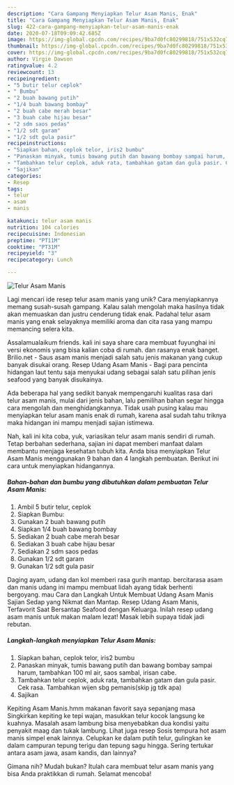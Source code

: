 ```yaml
---
description: "Cara Gampang Menyiapkan Telur Asam Manis, Enak"
title: "Cara Gampang Menyiapkan Telur Asam Manis, Enak"
slug: 422-cara-gampang-menyiapkan-telur-asam-manis-enak
date: 2020-07-18T09:09:42.685Z
image: https://img-global.cpcdn.com/recipes/9ba7d0fc80299818/751x532cq70/telur-asam-manis-foto-resep-utama.jpg
thumbnail: https://img-global.cpcdn.com/recipes/9ba7d0fc80299818/751x532cq70/telur-asam-manis-foto-resep-utama.jpg
cover: https://img-global.cpcdn.com/recipes/9ba7d0fc80299818/751x532cq70/telur-asam-manis-foto-resep-utama.jpg
author: Virgie Dawson
ratingvalue: 4.2
reviewcount: 13
recipeingredient:
- "5 butir telur ceplok"
- " Bumbu"
- "2 buah bawang putih"
- "1/4 buah bawang bombay"
- "2 buah cabe merah besar"
- "3 buah cabe hijau besar"
- "2 sdm saos pedas"
- "1/2 sdt garam"
- "1/2 sdt gula pasir"
recipeinstructions:
- "Siapkan bahan, ceplok telor, iris2 bumbu"
- "Panaskan minyak, tumis bawang putih dan bawang bombay sampai harum, tambahkan 100 ml air, saos sambal, irisan cabe."
- "Tambahkan telur ceplok, aduk rata, tambahkan gatam dan gula pasir. Cek rasa. Tambahkan wijen sbg pemanis(skip jg tdk apa)"
- "Sajikan"
categories:
- Resep
tags:
- telur
- asam
- manis

katakunci: telur asam manis 
nutrition: 104 calories
recipecuisine: Indonesian
preptime: "PT11M"
cooktime: "PT31M"
recipeyield: "3"
recipecategory: Lunch

---
```



![Telur Asam Manis](https://img-global.cpcdn.com/recipes/9ba7d0fc80299818/751x532cq70/telur-asam-manis-foto-resep-utama.jpg)

Lagi mencari ide resep telur asam manis yang unik? Cara menyiapkannya memang susah-susah gampang. Kalau salah mengolah maka hasilnya tidak akan memuaskan dan justru cenderung tidak enak. Padahal telur asam manis yang enak selayaknya memiliki aroma dan cita rasa yang mampu memancing selera kita.

Assalamualaikum friends. kali ini saya share cara membuat fuyunghai ini versi ekonomis yang bisa kalian coba di rumah. dan rasanya enak banget. Brilio.net - Saus asam manis menjadi salah satu jenis makanan yang cukup banyak disukai orang. Resep Udang Asam Manis - Bagi para pencinta hidangan laut tentu saja menyukai udang sebagai salah satu pilihan jenis seafood yang banyak disukainya.

Ada beberapa hal yang sedikit banyak mempengaruhi kualitas rasa dari telur asam manis, mulai dari jenis bahan, lalu pemilihan bahan segar hingga cara mengolah dan menghidangkannya. Tidak usah pusing kalau mau menyiapkan telur asam manis enak di rumah, karena asal sudah tahu triknya maka hidangan ini mampu menjadi sajian istimewa.


Nah, kali ini kita coba, yuk, variasikan telur asam manis sendiri di rumah. Tetap berbahan sederhana, sajian ini dapat memberi manfaat dalam membantu menjaga kesehatan tubuh kita. Anda bisa menyiapkan Telur Asam Manis menggunakan 9 bahan dan 4 langkah pembuatan. Berikut ini cara untuk menyiapkan hidangannya.

<!--inarticleads1-->

##### Bahan-bahan dan bumbu yang dibutuhkan dalam pembuatan Telur Asam Manis:

1. Ambil 5 butir telur, ceplok
1. Siapkan  Bumbu:
1. Gunakan 2 buah bawang putih
1. Siapkan 1/4 buah bawang bombay
1. Sediakan 2 buah cabe merah besar
1. Sediakan 3 buah cabe hijau besar
1. Sediakan 2 sdm saos pedas
1. Gunakan 1/2 sdt garam
1. Gunakan 1/2 sdt gula pasir


Daging ayam, udang dan kol memberi rasa gurih mantap. bercitarasa asam dan manis udang ini mampu membuat lidah ayang tidak berhenti bergoyang. mau Cara dan Langkah Untuk Membuat Udang Asam Manis Sajian Sedap yang Nikmat dan Mantap. Resep Udang Asam Manis, Terfavorit Saat Bersantap Seafood dengan Keluarga. Inilah resep udang asam manis untuk makan malam lezat! Masak lebih supaya tidak jadi rebutan. 

<!--inarticleads2-->

##### Langkah-langkah menyiapkan Telur Asam Manis:

1. Siapkan bahan, ceplok telor, iris2 bumbu
1. Panaskan minyak, tumis bawang putih dan bawang bombay sampai harum, tambahkan 100 ml air, saos sambal, irisan cabe.
1. Tambahkan telur ceplok, aduk rata, tambahkan gatam dan gula pasir. Cek rasa. Tambahkan wijen sbg pemanis(skip jg tdk apa)
1. Sajikan


Kepiting Asam Manis.hmm makanan favorit saya sepanjang masa Singkirkan kepiting ke tepi wajan, masukkan telur kocok langsung ke kuahnya. Masalah asam lambung bisa menyebabkan dua kondisi yaitu penyakit maag dan tukak lambung. Lihat juga resep Sosis tempura hot asam manis simpel enak lainnya. Celupkan ke dalam putih telur, gulingkan ke dalam campuran tepung terigu dan tepung sagu hingga. Sering tertukar antara asam jawa, asam kandis, dan lainnya? 

Gimana nih? Mudah bukan? Itulah cara membuat telur asam manis yang bisa Anda praktikkan di rumah. Selamat mencoba!
